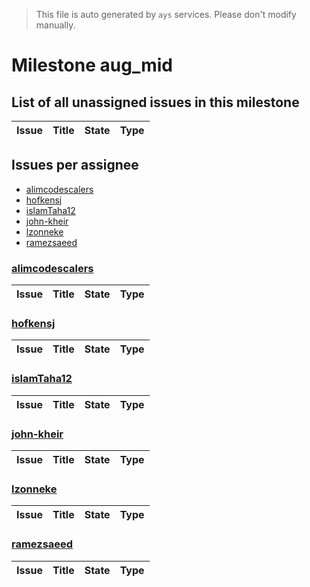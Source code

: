 > This file is auto generated by `ays` services. Please don't modify manually.

# Milestone aug_mid

## List of all unassigned issues in this milestone

|Issue|Title|State|Type|
|-----|-----|-----|---|


## Issues per assignee
- [alimcodescalers](#alimcodescalers)
- [hofkensj](#hofkensj)
- [islamTaha12](#islamtaha12)
- [john-kheir](#john-kheir)
- [lzonneke](#lzonneke)
- [ramezsaeed](#ramezsaeed)



### [alimcodescalers](https://github.com/alimcodescalers)

|Issue|Title|State|Type|
|-----|-----|-----|----|


### [hofkensj](https://github.com/hofkensj)

|Issue|Title|State|Type|
|-----|-----|-----|----|


### [islamTaha12](https://github.com/islamTaha12)

|Issue|Title|State|Type|
|-----|-----|-----|----|


### [john-kheir](https://github.com/john-kheir)

|Issue|Title|State|Type|
|-----|-----|-----|----|


### [lzonneke](https://github.com/lzonneke)

|Issue|Title|State|Type|
|-----|-----|-----|----|


### [ramezsaeed](https://github.com/ramezsaeed)

|Issue|Title|State|Type|
|-----|-----|-----|----|

